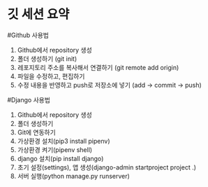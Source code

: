 # 깃 세션 요약

#Github 사용법
1. Github에서 repository 생성
2. 폴더 생성하기 (git init)
3. 레포지토리 주소를 복사해서 연결하기 (git remote add origin)
4. 파일을 수정하고, 편집하기
5. 수정 내용을 반영하고 push로 저장소에 넣기 (add -> commit -> push)
    
#Django 사용법
1. Github에서 repository 생성
2. 폴더 생성하기
3. Git에 연동하기
4. 가상환경 설치(pip3 install pipenv)
5. 가상환경 켜기(pipenv shell)
6. django 설치(pip install django)
7. 초기 설정(settings), 앱 생성(django-admin startproject project .)
8. 서버 실행(python manage.py runserver)